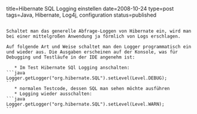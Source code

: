 title=Hibernate SQL Logging einstellen
date=2008-10-24
type=post
tags=Java, Hibernate, Log4j, configuration
status=published
~~~~~~

Schaltet man das generelle Abfrage-Loggen von Hibernate ein, wird man bei einer mittelgroßen Anwendung ja förmlich von Logs erschlagen.

Auf folgende Art und Weise schaltet man den Logger programmatisch ein und wieder aus. Die Ausgaben erscheinen auf der Konsole, was für Debugging und Testläufe in der IDE angenehm ist:

   * Im Test Hibernate SQl Logging anschalten:
```java
Logger.getLogger("org.hibernate.SQL").setLevel(Level.DEBUG);
```    
   * normalen Testcode, dessen SQL man sehen möchte ausführen
   * Logging wieder ausschalten:
```java
Logger.getLogger("org.hibernate.SQL").setLevel(Level.WARN);
```
